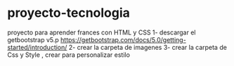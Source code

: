 # proyecto-tecnologia
proyecto para aprender frances con HTML  y CSS 
1- descargar el getbootstrap v5.p https://getbootstrap.com/docs/5.0/getting-started/introduction/
2- crear la carpeta de imagenes
3- crear la carpeta de Css y Style , crear para personalizar estilo
